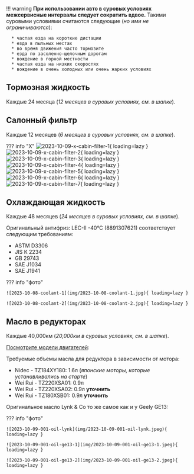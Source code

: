 
!!! warning
    **При использовании авто в суровых условиях межсервисные интервалы следует
    сократить вдвое.** Такими суровыми условиями считаются следующие (*но ими
    не ограничиваются*):

      * частая езда на короткие дистации
      * езда в пыльных местах
      * во время движения часто тормозите
      * езда по засоленно-щелочным дорогам
      * вождение в горной местности
      * частая езда на низких скоростях
      * вождение в очень холодных или очень жарких условиях


## Тормозная жидкость

Каждые 24 месяца (*12 месяцев в суровых условиях, см. в шапке*).


## Салонный фильтр

Каждые 12 месяцев (*6 месяцев в суровых условиях, см. в шапке*).


??? info "X"
    ![2023-10-09-x-cabin-filter-1](img/2023-10-09-x-cabin-filter-1.jpeg){ loading=lazy }
    ![2023-10-09-x-cabin-filter-2](img/2023-10-09-x-cabin-filter-2.jpeg){ loading=lazy }
    ![2023-10-09-x-cabin-filter-3](img/2023-10-09-x-cabin-filter-3.jpeg){ loading=lazy }
    ![2023-10-09-x-cabin-filter-4](img/2023-10-09-x-cabin-filter-4.jpeg){ loading=lazy }
    ![2023-10-09-x-cabin-filter-5](img/2023-10-09-x-cabin-filter-5.jpeg){ loading=lazy }
    ![2023-10-09-x-cabin-filter-6](img/2023-10-09-x-cabin-filter-6.jpeg){ loading=lazy }
    ![2023-10-09-x-cabin-filter-7](img/2023-10-09-x-cabin-filter-7.jpeg){ loading=lazy }


## Охлаждающая жидкость

Каждые 48 месяцев (*24 месяцев в суровых условиях, см. в шапке*).

Оригинальный антифриз: LEC-II -40°C (8891307621) соответствует следующим
требованиям:

* ASTM D3306
* JIS К 2234
* GB 29743
* SAE J1034
* SAE J1941

??? info "фото"

    ![2023-10-08-coolant-1](img/2023-10-08-coolant-1.jpg){ loading=lazy }
    
    ![2023-10-08-coolant-2](img/2023-10-08-coolant-2.jpg){ loading=lazy }


## Масло в редукторах

Каждые 40,000км (*20,000км в суровых условиях, см. в шапке*).


[Посмотрите модели двигателей](FAQ.md#gde-posmotret-nomera-modeli-dvigateley-):

Требуемые объемы масла для редуктора в зависимости от мотора:

* Nidec - TZ184XY180: 1.6л (*японские моторы, которые устанавливались на старте*)
* Wei Rui - TZ220XSA01: 0.9л
* Wei Rui - TZ220XSA02: 0.9л **уточнить**
* Wei Rui - TZ180XSB01: 0.9л **уточнить**


Оригинальное масло Lynk & Co то же самое как и у Geely GE13:

??? info "фото"

    ![2023-10-09-001-oil-lynk](img/2023-10-09-001-oil-lynk.jpeg){ loading=lazy }
    
    ![2023-10-09-001-oil-ge13-1](img/2023-10-09-001-oil-ge13-1.jpeg){ loading=lazy }
    
    ![2023-10-09-001-oil-ge13-2](img/2023-10-09-001-oil-ge13-2.jpeg){ loading=lazy }
